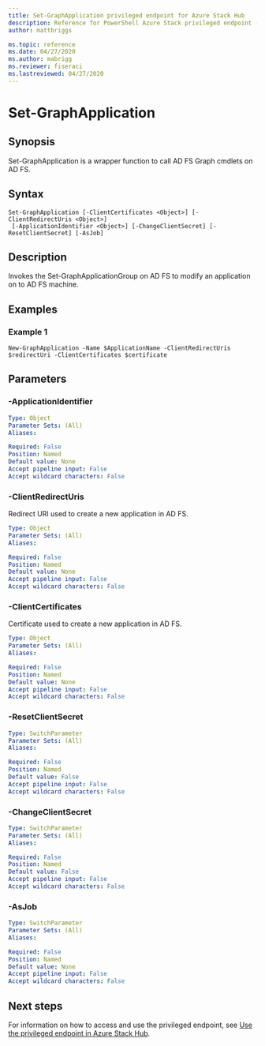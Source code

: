 ```yaml
---
title: Set-GraphApplication privileged endpoint for Azure Stack Hub
description: Reference for PowerShell Azure Stack privileged endpoint - Set-GraphApplication
author: mattbriggs

ms.topic: reference
ms.date: 04/27/2020
ms.author: mabrigg
ms.reviewer: fiseraci
ms.lastreviewed: 04/27/2020
---
```


# Set-GraphApplication

## Synopsis
Set-GraphApplication is a wrapper function to call AD FS Graph cmdlets on AD FS.

## Syntax

```
Set-GraphApplication [-ClientCertificates <Object>] [-ClientRedirectUris <Object>]
 [-ApplicationIdentifier <Object>] [-ChangeClientSecret] [-ResetClientSecret] [-AsJob]
```

## Description
Invokes the Set-GraphApplicationGroup on AD FS to modify an application on to AD FS machine.

## Examples

### Example 1
```
New-GraphApplication -Name $ApplicationName -ClientRedirectUris $redirectUri -ClientCertificates $certificate
```

## Parameters

### -ApplicationIdentifier
 

```yaml
Type: Object
Parameter Sets: (All)
Aliases:

Required: False
Position: Named
Default value: None
Accept pipeline input: False
Accept wildcard characters: False
```

### -ClientRedirectUris
Redirect URI used to create a new application in AD FS.

```yaml
Type: Object
Parameter Sets: (All)
Aliases:

Required: False
Position: Named
Default value: None
Accept pipeline input: False
Accept wildcard characters: False
```

### -ClientCertificates
Certificate used to create a new application in AD FS.

```yaml
Type: Object
Parameter Sets: (All)
Aliases:

Required: False
Position: Named
Default value: None
Accept pipeline input: False
Accept wildcard characters: False
```

### -ResetClientSecret
 

```yaml
Type: SwitchParameter
Parameter Sets: (All)
Aliases:

Required: False
Position: Named
Default value: False
Accept pipeline input: False
Accept wildcard characters: False
```

### -ChangeClientSecret
 

```yaml
Type: SwitchParameter
Parameter Sets: (All)
Aliases:

Required: False
Position: Named
Default value: False
Accept pipeline input: False
Accept wildcard characters: False
```

### -AsJob


```yaml
Type: SwitchParameter
Parameter Sets: (All)
Aliases:

Required: False
Position: Named
Default value: None
Accept pipeline input: False
Accept wildcard characters: False
```

## Next steps

For information on how to access and use the privileged endpoint, see [Use the privileged endpoint in Azure Stack Hub](../../operator/azure-stack-privileged-endpoint.md).
